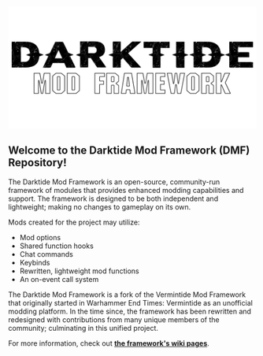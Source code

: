 <p align="center">
  <a href="#welcome-to-the-darktide-mod-framework-vmf-repository">
    <img
      alt="Darktide Mod Framework"
      src="./assets/dmf_logo_black.png"
      width="600"
    />
  </a>
</p>


## Welcome to the Darktide Mod Framework (DMF) Repository!

The Darktide Mod Framework is an open-source, community-run framework of modules that provides enhanced modding capabilities and support. The framework is designed to be both independent and lightweight; making no changes to gameplay on its own.

Mods created for the project may utilize:

* Mod options
* Shared function hooks
* Chat commands
* Keybinds
* Rewritten, lightweight mod functions
* An on-event call system

The Darktide Mod Framework is a fork of the Vermintide Mod Framework that originally started in Warhammer End Times: Vermintide as an unofficial modding platform. In the time since, the framework has been rewritten and redesigned with contributions from many unique members of the community; culminating in this unified project.

For more information, check out **[the framework's wiki pages](http://dmf-docs.darkti.de)**.
